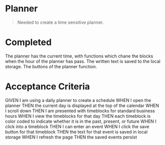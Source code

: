 # Planner
>Needed to create a time sensitive planner.
# Completed
The planner has the current time, with functions which chane the blocks when the hour of the planner has pass. The written text is saved to the local storage. The buttons of the planner function. 
# Acceptance Criteria
GIVEN I am using a daily planner to create a schedule
WHEN I open the planner
THEN the current day is displayed at the top of the calendar
WHEN I scroll down
THEN I am presented with timeblocks for standard business hours
WHEN I view the timeblocks for that day
THEN each timeblock is color coded to indicate whether it is in the past, present, or future
WHEN I click into a timeblock
THEN I can enter an event
WHEN I click the save button for that timeblock
THEN the text for that event is saved in local storage
WHEN I refresh the page
THEN the saved events persist
